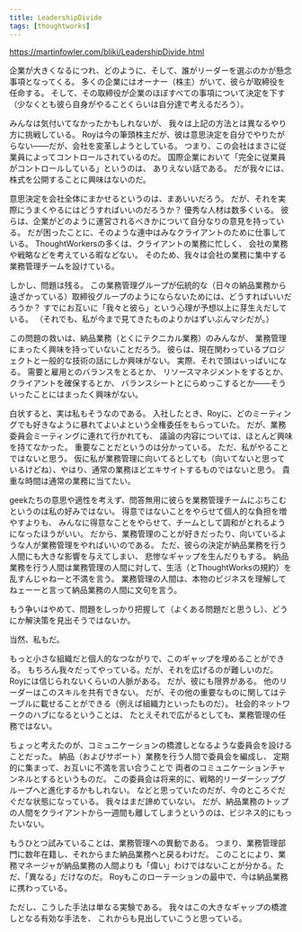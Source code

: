 ```yaml
---
title: LeadershipDivide
tags: [thoughtworks]
---
```


https://martinfowler.com/bliki/LeadershipDivide.html

企業が大きくなるにつれ、どのように、そして、誰がリーダーを選ぶのかが懸念事項となってくる。
多くの企業にはオーナー（株主）がいて、彼らが取締役を任命する。
そして、その取締役が企業のほぼすべての事項について決定を下す（少なくとも彼ら自身がやることくらいは自分達で考えるだろう）。

みんなは気付いてなかったかもしれないが、
我々は上記の方法とは異なるやり方に挑戦している。
Royは今の筆頭株主だが、彼は意思決定を自分でやりたがらない——だが、会社を変革しようとしている。
つまり、この会社はまさに従業員によってコントロールされているのだ。
国際企業において「完全に従業員がコントロールしている」というのは、
ありえない話である。
だが我々には、株式を公開することに興味はないのだ。

意思決定を会社全体にまかせるというのは、まあいいだろう。
だが、それを実際にうまくやるにはどうすればいいのだろうか？
優秀な人材は数多くいる。
彼らは、企業がどのように運営されるべきかについて自分なりの意見を持っている。
だが困ったことに、そのような連中はみなクライアントのために仕事している。
ThoughtWorkersの多くは、クライアントの業務に忙しく、
会社の業務や戦略などを考えている暇などない。
そのため、我々は会社の業務に集中する業務管理チームを設けている。

しかし、問題は残る。
この業務管理グループが伝統的な（日々の納品業務から遠ざかっている）取締役グループのようにならないためには、どうすればいいだろうか？
すでにお互いに「我々と彼ら」という心理が予想以上に芽生えだしている。
（それでも、私が今まで見てきたものよりかはずいぶんマシだが。）

この問題の救いは、納品業務（とくにテクニカル業務）のみんなが、
業務管理にまったく興味を持っていないことだろう。
彼らは、現在関わっているプロジェクトと一般的な技術の話にしか興味がない。
実際、それで頭はいっぱいになる。
需要と雇用とのバランスをとるとか、
リソースマネジメントをするとか、
クライアントを確保するとか、
バランスシートとにらめっこするとか——そういったことにはまったく興味がない。

白状すると、実は私もそうなのである。
入社したとき、Royに、どのミーティングでも好きなように暴れてよいよという全権委任をもらっていた。
だが、業務委員会ミーティングに連れて行かれても、
議論の内容については、ほとんど興味を持てなかった。
重要なことだというのは分かっている。
ただ、私がやることではないと思う。
仮に私が業務管理に向いてるとしても（向いてないと思っているけどね）、やはり、通常の業務ほどエキサイトするものではないと思う。
貴重な時間は通常の業務に当てたい。

geekたちの意思や適性を考えず、問答無用に彼らを業務管理チームにぶちこむというのは私の好みではない。
得意ではないことをやらせて個人的な負担を増やすよりも、
みんなに得意なことをやらせて、チームとして調和がとれるようになったほうがいい。
だから、業務管理のことが好きだったり、向いているような人が業務管理をやればいいのである。
ただ、彼らの決定が納品業務を行う人間にも大きな影響を与えてしまい、
悲惨なギャップを生んだりもする。
納品業務を行う人間は業務管理の人間に対して、生活（とThoughtWorksの規約）を乱すんじゃねーと不満を言う。
業務管理の人間は、本物のビジネスを理解してねェーーと言って納品業務の人間に文句を言う。

もう争いはやめて、問題をしっかり把握して（よくある問題だと思うし）、どうにか解決策を見出そうではないか。

当然、私もだ。

もっと小さな組織だと個人的なつながりで、このギャップを埋めることができる。
もちろん我々だってやっている。だが、それを広げるのが難しいのだ。
Royには信じられないくらいの人脈がある。
だが、彼にも限界がある。
他のリーダーはこのスキルを共有できない。
だが、その他の重要なものに関してはテーブルに載せることができる（例えば組織力といったものだ）。
社会的ネットワークのハブになるということは、
たとえそれで広がるとしても、業務管理の任務ではない。

ちょっと考えたのが、コミュニケーションの橋渡しとなるような委員会を設けることだった。
納品（およびサポート）業務を行う人間で委員会を編成し、
定期的に集まって、お互いに不満を言い合うことで
両者のコミュニケーションチャンネルとするというものだ。
この委員会は将来的に、戦略的リーダーシップグループへと進化するかもしれない。
などと思っていたのだが、今のところぐだぐだな状態になっている。
我々はまだ諦めていない。
だが、納品業務のトップの人間をクライアントから一週間も離してしまうというのは、ビジネス的にもったいない。

もうひとつ試みていることは、業務管理への異動である。
つまり、業務管理部門に数年在籍し、それからまた納品業務へと戻るわけだ。
このことにより、業務マネージャが納品業務の人間よりも「偉い」わけではないことが分かる。ただ、「異なる」だけなのだ。
Royもこのローテーションの最中で、今は納品業務に携わっている。

ただし、こうした手法は単なる実験である。
我々はこの大きなギャップの橋渡しとなる有効な手法を、
これからも見出していこうと思っている。
